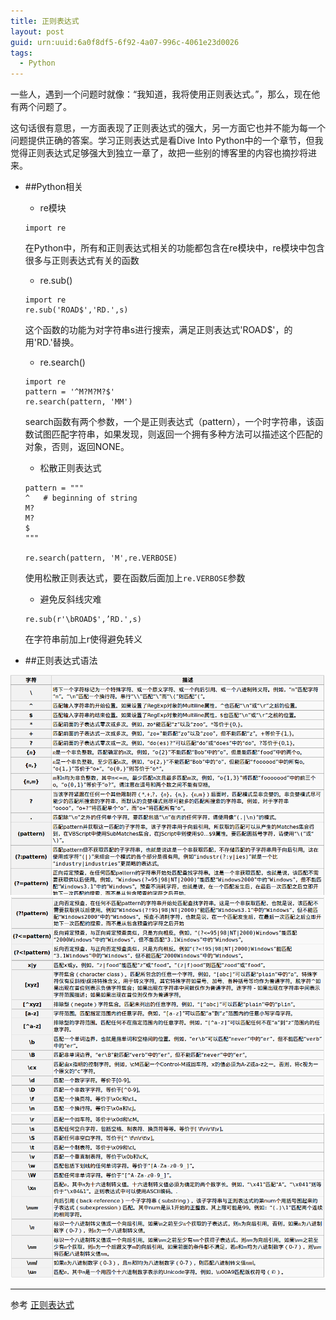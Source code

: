 ```yaml
---
title: 正则表达式
layout: post
guid: urn:uuid:6a0f8df5-6f92-4a07-996c-4061e23d0026
tags:
  - Python
---
```



一些人，遇到一个问题时就像：“我知道，我将使用正则表达式。”，那么，现在他有两个问题了。

这句话很有意思，一方面表现了正则表达式的强大，另一方面它也并不能为每一个问题提供正确的答案。学习正则表达式是看Dive Into Python中的一个章节，但我觉得正则表达式足够强大到独立一章了，故把一些别的博客里的内容也摘抄将进来。


- ##Python相关

    - re模块
    
    ```
    import re
    ```
    
    在Python中，所有和正则表达式相关的功能都包含在re模块中，re模块中包含很多与正则表达式有关的函数
    
    - re.sub()
    
    ```
    import re
    re.sub('ROAD$','RD.',s)
    ```
    
    这个函数的功能为对字符串s进行搜索，满足正则表达式'ROAD$'，的用'RD.'替换。
    
    - re.search()
    
    ```
    import re
    pattern = '^M?M?M?$'
    re.search(pattern, 'MM')
    ```
    
    search函数有两个参数，一个是正则表达式（pattern），一个时字符串，该函数试图匹配字符串，如果发现，则返回一个拥有多种方法可以描述这个匹配的对象，否则，返回NONE。
    
    - 松散正则表达式
    
    ```
    pattern = """
    ^   # beginning of string
    M?
    M?
    $
    """
    
    re.search(pattern, 'M',re.VERBOSE)
    ```
    
    使用松散正则表达式，要在函数后面加上`re.VERBOSE`参数
    
    - 避免反斜线灾难
    
    ```
    re.sub(r'\bROAD$',’RD.',s)
    ```
    
    在字符串前加上r使得避免转义
    
- ##正则表达式语法

![regex_1](/media/files/regex_1.png)
![regex_2](/media/files/regex_2.png)
![regex_3](/media/files/regex_3.png)


---
参考 [正则表达式](http://zh.wikipedia.org/wiki/%E6%AD%A3%E5%88%99%E8%A1%A8%E8%BE%BE%E5%BC%8F)


